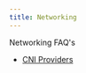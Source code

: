 ```yaml
---
title: Networking
---
```


Networking FAQ's

- [CNI Providers](../container-network-interface-providers.md)

